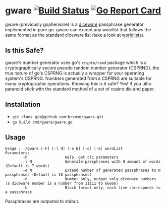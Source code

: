 # gware [![Build Status](https://travis-ci.org/brsmsn/gware.svg?branch=master)](https://travis-ci.org/brsmsn/gware) [![Go Report Card](https://goreportcard.com/badge/github.com/brsmsn/gware)](https://goreportcard.com/report/github.com/brsmsn/gware)

gware (previously gopherware) is a [diceware](http://world.std.com/~reinhold/diceware.html) passphrase generator implemented in pure go. gware can except any wordlist that follows the same format as the standard diceware list (take a look at [worldlists](https://github.com/brsmsn/gware/tree/master/test/_worldlists)).

## Is this Safe?

gware's number generator uses go's `crypto/rand` package which is a cryptographically secure pseudo random number generator (CSPRNG), the true nature of go's CSPRNG is actually a wrapper for your operating system's CSPRNG. Numbers generated from a CSPRNG are suitable for many cryptographic operations. Knowing this is it safe? Yes! If you ultra paranoid stick with the standard method of a set of casino die and paper.

## Installation

* `git clone git@github.com:brsmsn/gware.git`
* `go build cmd/gware/gware.go`

## Usage
```
Usage : ./gware [-h] [-l N] [-e N] [-o] [-b] wordList
Parameters:
        -h                 Help, get cli parameters
        -l N               Generate passphrases with N amount of words (Default is 7 words)
        -e N               Extend number of generated passphrases to N passphrases (Default is 10 passphrases)
        -n                 Number only, output only diceware numbers (a diceware number is a number from 11111 to 66666)
        -b                 Block format only, each line corresponds to a passphrase.
```
Passphrases are outputed to stdout.




